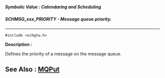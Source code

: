 ##### Symbolic Value : Calendaring and Scheduling
##### SCHMSG_xxx_PRIORITY - Message queue priority.
---
```
#include <schgtw.h>
```
**Description :**

Defines the priority of a message on the message queue.

**See Also :**
[MQPut](/domino-c-api-docs/reference/Func/MQPut)
---
